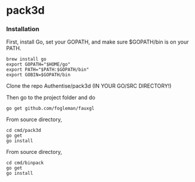 # pack3d


### Installation

First, install Go, set your GOPATH, and make sure $GOPATH/bin is on your PATH.

```
brew install go
export GOPATH="$HOME/go"
export PATH="$PATH:$GOPATH/bin"
export GOBIN=$GOPATH/bin
```

Clone the repo Authentise/pack3d (IN YOUR GO/SRC DIRECTORY!)

Then go to the project folder and do


```
go get github.com/fogleman/fauxgl
```

From source directory,
```
cd cmd/pack3d
go get
go install
```


From source directory,
```
cd cmd/binpack
go get
go install
```